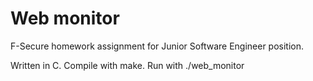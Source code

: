 # Web monitor

F-Secure homework assignment for Junior Software Engineer position.

Written in C. Compile with make. Run with ./web_monitor
